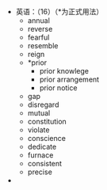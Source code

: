 - 英语：（16）（*为正式用法）
	- annual
	- reverse
	- fearful
	- resemble
	- reign
	- *prior
		- prior knowlege
		- prior arrangement
		- prior notice
	- gap
	- disregard
	- mutual
	- constitution
	- violate
	- conscience
	- dedicate
	- furnace
	- consistent
	- precise
-